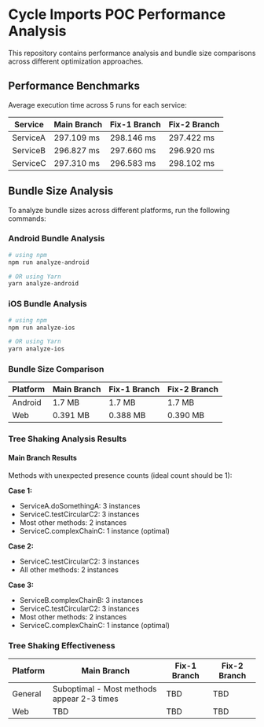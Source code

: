 # Cycle Imports POC Performance Analysis

This repository contains performance analysis and bundle size comparisons across different optimization approaches.

## Performance Benchmarks

Average execution time across 5 runs for each service:

| Service   | Main Branch | Fix-1 Branch | Fix-2 Branch |
|-----------|-------------|--------------|--------------|
| ServiceA  | 297.109 ms  | 298.146 ms   | 297.422 ms  |
| ServiceB  | 296.827 ms  | 297.660 ms   | 296.920 ms  |
| ServiceC  | 297.310 ms  | 296.583 ms   | 298.102 ms  |

## Bundle Size Analysis

To analyze bundle sizes across different platforms, run the following commands:

### Android Bundle Analysis

```bash
# using npm
npm run analyze-android

# OR using Yarn
yarn analyze-android
```

### iOS Bundle Analysis

```bash
# using npm
npm run analyze-ios

# OR using Yarn
yarn analyze-ios
```

### Bundle Size Comparison

| Platform | Main Branch | Fix-1 Branch | Fix-2 Branch |
|----------|-------------|--------------|--------------|
| Android  | 1.7 MB      | 1.7 MB       | 1.7 MB       |
| Web      | 0.391 MB    | 0.388 MB     | 0.390 MB     |

### Tree Shaking Analysis Results

#### Main Branch Results

Methods with unexpected presence counts (ideal count should be 1):

**Case 1:**
- ServiceA.doSomethingA: 3 instances
- ServiceC.testCircularC2: 3 instances
- Most other methods: 2 instances
- ServiceC.complexChainC: 1 instance (optimal)

**Case 2:**
- ServiceC.testCircularC2: 3 instances
- All other methods: 2 instances

**Case 3:**
- ServiceB.complexChainB: 3 instances
- ServiceC.testCircularC2: 3 instances
- Most other methods: 2 instances
- ServiceC.complexChainC: 1 instance (optimal)

### Tree Shaking Effectiveness

| Platform | Main Branch | Fix-1 Branch | Fix-2 Branch |
|----------|-------------|--------------|--------------|
| General  | Suboptimal - Most methods appear 2-3 times | TBD | TBD |
| Web      | TBD         | TBD          | TBD          |


